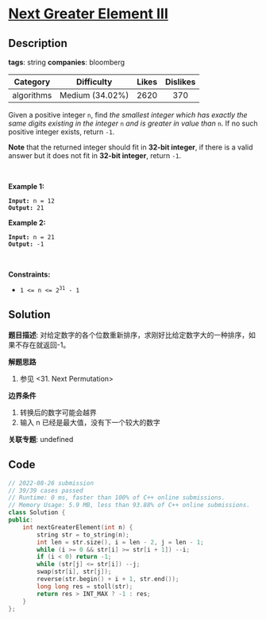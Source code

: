 # [Next Greater Element III](https://leetcode.com/problems/next-greater-element-iii/description/)

## Description

**tags**: string
**companies**: bloomberg

|  Category  |   Difficulty    | Likes | Dislikes |
| :--------: | :-------------: | :---: | :------: |
| algorithms | Medium (34.02%) | 2620  |   370    |

<p>Given a positive integer <code>n</code>, find <em>the smallest integer which has exactly the same digits existing in the integer</em> <code>n</code> <em>and is greater in value than</em> <code>n</code>. If no such positive integer exists, return <code>-1</code>.</p>

<p><strong>Note</strong> that the returned integer should fit in <strong>32-bit integer</strong>, if there is a valid answer but it does not fit in <strong>32-bit integer</strong>, return <code>-1</code>.</p>

<p>&nbsp;</p>
<p><strong>Example 1:</strong></p>
<pre><code><strong>Input:</strong> n = 12
<strong>Output:</strong> 21</code></pre><p><strong>Example 2:</strong></p>
<pre><code><strong>Input:</strong> n = 21
<strong>Output:</strong> -1</code></pre>
<p>&nbsp;</p>
<p><strong>Constraints:</strong></p>

<ul>
  <li><code>1 &lt;= n &lt;= 2<sup>31</sup> - 1</code></li>
</ul>

## Solution

**题目描述**: 对给定数字的各个位数重新排序，求刚好比给定数字大的一种排序，如果不存在就返回-1。

**解题思路**

1. 参见 <31. Next Permutation>

**边界条件**

1. 转换后的数字可能会越界
2. 输入 n 已经是最大值，没有下一个较大的数字

**关联专题**: undefined

## Code

```cpp
// 2022-08-26 submission
// 39/39 cases passed
// Runtime: 0 ms, faster than 100% of C++ online submissions.
// Memory Usage: 5.9 MB, less than 93.88% of C++ online submissions.
class Solution {
public:
    int nextGreaterElement(int n) {
        string str = to_string(n);
        int len = str.size(), i = len - 2, j = len - 1;
        while (i >= 0 && str[i] >= str[i + 1]) --i;
        if (i < 0) return -1;
        while (str[j] <= str[i]) --j;
        swap(str[i], str[j]);
        reverse(str.begin() + i + 1, str.end());
        long long res = stoll(str);
        return res > INT_MAX ? -1 : res;
    }
};
```
